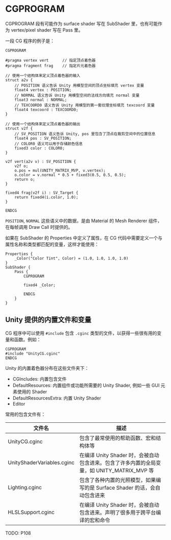 # CGPROGRAM

CGPROGRAM 段有可能作为 surface shader 写在 SubShader 里，也有可能作为 vertex/pixel shader 写在 Pass 里。

一段 CG 程序的例子是：

```
CGPROGRAM

#pragma vertex vert      // 指定顶点着色器
#pragma fragment frag    // 指定片元着色器

// 使用一个结构体来定义顶点着色器的输入
struct a2v {
    // POSITION 语义告诉 Unity 用模型空间的顶点坐标填充 vertex 变量
    float4 vertex : POSITION;
    // NORMAL 语义告诉 Unity 用模型空间的法线方向填充 normal 变量
    float3 normal : NORMAL;
    // TEXCOORD0 语义告诉 Unity 用模型的第一套纹理坐标填充 texcoord 变量
    float4 texcoord : TEXCOORD0;
}

// 使用一个结构体来定义顶点着色器的输出
struct v2f {
    // SV_POSITION 语义告诉 Unity, pos 里包含了顶点在裁剪空间中的位置信息
    float4 pos : SV_POSITION;
    // COLOR0 语义可以用于存储颜色信息
    fixed3 color : COLOR0;
}

v2f vert(a2v v) : SV_POSITION {
    v2f o;
    o.pos = mul(UNITY_MATRIX_MVP, v.vertex);
    o.color = v.normal * 0.5 + fixed3(0.5, 0.5, 0.5);
    return o;
}

fixed4 frag(v2f i) : SV_Target {
    return fixed4(i.color, 1.0);   
}

ENDCG
```

`POSITION`, `NORMAL` 这些语义中的数据，是由 Material 的 Mesh Renderer 组件，在每帧调用 Draw Call 时提供的。

如果在 SubShader 的 Properties 中定义了属性，在 CG 代码中需要定义一个与属性名称和类型都匹配的变量，这样才能使用：

```
Properties {
    _Color("Color Tint", Color) = (1.0, 1.0, 1.0, 1.0)
}
SubShader {
    Pass {
        CGPROGRAM

        fixed4 _Color;

        ENDCG
    }
}

```

## Unity 提供的内置文件和变量
CG 程序中可以使用 `#include` 包含 `.cginc` 类型的文件，以获得一些很有用的变量和函数。例如：

```
CGPROGRAM
#include "UnityCG.cginc"
ENDCG
```

Unity 的内置着色器分布在这些文件夹下：
- CGIncludes: 内置包含文件
- DefaultResources: 内置组件或功能所需要的 Unity Shader, 例如一些 GUI 元素使用的 Shader
- DefaultResourcesExtra: 内置 Unity Shader
- Editor

常用的包含文件有：

| 文件名 | 描述 |
| - | - |
| UnityCG.cginc | 包含了最常使用的帮助函数、宏和结构体等 |
| UnityShaderVariables.cginc | 在编译 Unity Shader 时，会被自动包含进来。包含了许多内置的全局变量，如 UNITY_MATRIX_MVP 等 |
| Lighting.cginc | 包含了各种内置的光照模型，如果编写的是 Surface Shader 的话，会自动包含进来 |
| HLSLSupport.cginc | 在编译 Unity Shader 时，会被自动包含进来。声明了很多用于跨平台编译的宏和命令 |

TODO: P108